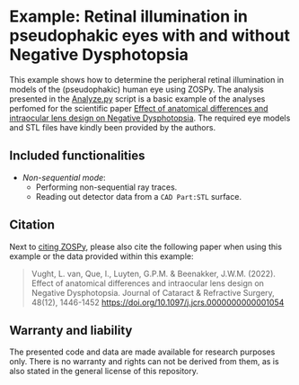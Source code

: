 # Example: Retinal illumination in pseudophakic eyes with and without Negative Dysphotopsia

This example shows how to determine the peripheral retinal illumination in models of the (pseudophakic) human eye using ZOSPy. The analysis presented in the [Analyze.py](Analyze.py) script is a basic example of the analyses perfomed for the scientific paper [Effect of anatomical differences and intraocular lens design on Negative Dysphotopsia](https://doi.org/10.1097/j.jcrs.0000000000001054). The required eye models and STL files have kindly been provided by the authors.

## Included functionalities

* _Non-sequential mode_:
  - Performing non-sequential ray traces.
  - Reading out detector data from a `CAD Part:STL` surface.

## Citation

Next to [citing ZOSPy](../../README.md#referencing), please also cite the following paper when using this example or the data provided within this example:

> Vught, L. van, Que, I., Luyten, G.P.M. & Beenakker, J.W.M. (2022).
> Effect of anatomical differences and intraocular lens design on Negative Dysphotopsia.
> Journal of Cataract & Refractive Surgery, 48(12), 1446-1452
> https://doi.org/10.1097/j.jcrs.0000000000001054

## Warranty and liability

The presented code and data are made available for research purposes only. There is no warranty and rights can not be 
derived from them, as is also stated in the general license of this repository.

